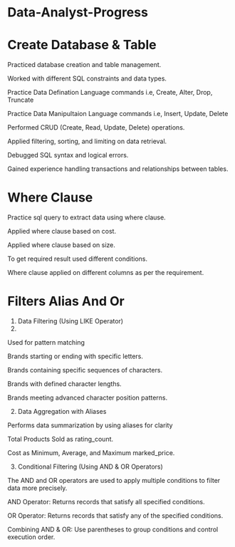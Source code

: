 # Data-Analyst-Progress

# Create Database & Table
Practiced database creation and table management.

Worked with different SQL constraints and data types.

Practice Data Defination Language commands i.e, Create, Alter, Drop, Truncate

Practice Data Manipultaion Language commands i.e, Insert, Update, Delete

Performed CRUD (Create, Read, Update, Delete) operations.

Applied filtering, sorting, and limiting on data retrieval.

Debugged SQL syntax and logical errors.

Gained experience handling transactions and relationships between tables.


# Where Clause
Practice sql query to extract data using where clause.

Applied where clause based on cost.

Applied where clause based on size.

To get required result used different conditions.

Where clause applied on different columns as per the requirement.


# Filters Alias And Or
1. Data Filtering (Using LIKE Operator)
2. 
Used for pattern matching

Brands starting or ending with specific letters.

Brands containing specific sequences of characters.

Brands with defined character lengths.

Brands meeting advanced character position patterns.

2. Data Aggregation with Aliases

Performs data summarization by using aliases for clarity

Total Products Sold as rating_count.

Cost as Minimum, Average, and Maximum marked_price.


3. Conditional Filtering (Using AND & OR Operators)

The AND and OR operators are used to apply multiple conditions to filter data more precisely.

AND Operator:
Returns records that satisfy all specified conditions.

OR Operator:
Returns records that satisfy any of the specified conditions.

Combining AND & OR:
Use parentheses to group conditions and control execution order.





